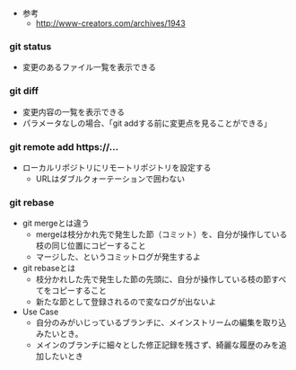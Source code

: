 - 参考
  - http://www-creators.com/archives/1943
  
### git status
- 変更のあるファイル一覧を表示できる

### git diff
- 変更内容の一覧を表示できる
- パラメータなしの場合、「git addする前に変更点を見ることができる」

### git remote add https://...

- ローカルリポジトリにリモートリポジトリを設定する
  - URLはダブルクォーテーションで囲わない

### git rebase
- git mergeとは違う
  - mergeは枝分かれ先で発生した節（コミット）を、自分が操作している枝の同じ位置にコピーすること
  - マージした、というコミットログが発生するよ
- git rebaseとは
  - 枝分かれした先で発生した節の先頭に、自分が操作している枝の節すべてをコピーすること
  - 新たな節として登録されるので変なログが出ないよ
- Use Case
  - 自分のみがいじっているブランチに、メインストリームの編集を取り込みたいとき。
  - メインのブランチに細々とした修正記録を残さず、綺麗な履歴のみを追加したいとき
